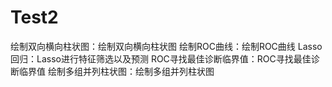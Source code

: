 # Test2
绘制双向横向柱状图：绘制双向横向柱状图
绘制ROC曲线：绘制ROC曲线
Lasso回归：Lasso进行特征筛选以及预测
ROC寻找最佳诊断临界值：ROC寻找最佳诊断临界值
绘制多组并列柱状图：绘制多组并列柱状图
